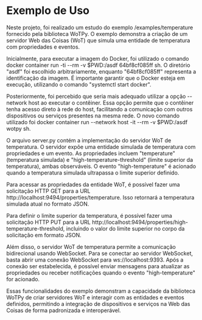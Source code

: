 # Exemplo de Uso

Neste projeto, foi realizado um estudo do exemplo /examples/temperature fornecido pela biblioteca WoTPy. O exemplo demonstra a criação de um servidor Web das Coisas (WoT) que simula uma entidade de temperatura com propriedades e eventos.

Inicialmente, para executar a imagem do Docker, foi utilizado o comando docker container run -ti --rm -v $PWD:/asdf 64bf8cf085ff sh. O diretório "asdf" foi escolhido arbitrariamente, enquanto "64bf8cf085ff" representa a identificação da imagem. É importante garantir que o Docker esteja em execução, utilizando o comando "systemctl start docker".

Posteriormente, foi percebido que seria mais adequado utilizar a opção --network host ao executar o contêiner. Essa opção permite que o contêiner tenha acesso direto à rede do host, facilitando a comunicação com outros dispositivos ou serviços presentes na mesma rede. O novo comando utilizado foi docker container run --network host -it --rm -v $PWD:/asdf wotpy sh.

O arquivo server.py contém a implementação do servidor WoT de temperatura. O servidor expõe uma entidade simulada de temperatura com propriedades e um evento. As propriedades incluem "temperature" (temperatura simulada) e "high-temperature-threshold" (limite superior da temperatura), ambas observáveis. O evento "high-temperature" é acionado quando a temperatura simulada ultrapassa o limite superior definido.

Para acessar as propriedades da entidade WoT, é possível fazer uma solicitação HTTP GET para a URL http://localhost:9494/properties/temperature. Isso retornará a temperatura simulada atual no formato JSON.

Para definir o limite superior da temperatura, é possível fazer uma solicitação HTTP PUT para a URL http://localhost:9494/properties/high-temperature-threshold, incluindo o valor do limite superior no corpo da solicitação em formato JSON.

Além disso, o servidor WoT de temperatura permite a comunicação bidirecional usando WebSocket. Para se conectar ao servidor WebSocket, basta abrir uma conexão WebSocket para ws://localhost:9393. Após a conexão ser estabelecida, é possível enviar mensagens para atualizar as propriedades ou receber notificações quando o evento "high-temperature" for acionado.

Essas funcionalidades do exemplo demonstram a capacidade da biblioteca WoTPy de criar servidores WoT e interagir com as entidades e eventos definidos, permitindo a integração de dispositivos e serviços na Web das Coisas de forma padronizada e interoperável.
